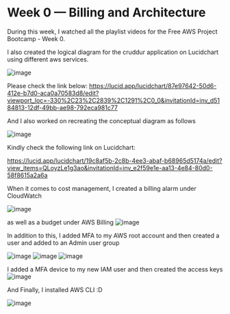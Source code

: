 # Week 0 — Billing and Architecture

During this week, I watched all the playlist videos for the Free AWS Project Bootcamp - Week 0.

I also created the logical diagram for the cruddur application on Lucidchart using different aws services.

![image](https://user-images.githubusercontent.com/48570431/219878006-d31b44a6-9c4c-448c-ba4f-67822b1c9d2d.png)

Please check the link below:
https://lucid.app/lucidchart/87e97642-50d6-412e-b7d0-aca0a70583d8/edit?viewport_loc=-330%2C23%2C2839%2C1291%2C0_0&invitationId=inv_d5184813-12df-49bb-ae98-792eca981c77

And I also worked on recreating the conceptual diagram as follows

![image](https://user-images.githubusercontent.com/48570431/219879013-eb0792c2-ebfd-4317-9f82-29d20ab45951.png)

Kindly check the following link on Lucidchart:

https://lucid.app/lucidchart/19c8af5b-2c8b-4ee3-abaf-b68965d5174a/edit?view_items=QLoyzLe1g3ao&invitationId=inv_e2f59e1e-aa13-4e84-80d0-58f8615a2a6a

When it comes to cost management, I created a billing alarm under CloudWatch

![image](https://user-images.githubusercontent.com/48570431/219880060-758cd457-1307-4cd6-adc5-3df2abd502c5.png)

as well as a budget under AWS Billing
![image](https://user-images.githubusercontent.com/48570431/219880131-61bb5906-222a-4647-8e89-480d6634142d.png)

In addition to this, I added MFA to my AWS root account and then created a user and added to an Admin user group

![image](https://user-images.githubusercontent.com/48570431/219881196-66845baa-f651-4847-9dd7-2972fc5dbf16.png)
![image](https://user-images.githubusercontent.com/48570431/219881231-12d3f26b-e23e-4857-af2d-a80222676396.png)
![image](https://user-images.githubusercontent.com/48570431/219881246-f736a812-eab1-401b-a942-63f5404423ac.png)

I added a MFA device to my new IAM user and then created the access keys
![image](https://user-images.githubusercontent.com/48570431/219881640-7e1f3f2c-b533-4d78-bf02-4f03624eca3a.png)

And Finally, I installed AWS CLI :D

![image](https://user-images.githubusercontent.com/48570431/219882703-73a6442e-611f-4116-a1bf-5bc4e340c826.png)
